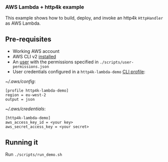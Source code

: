 ### AWS Lambda + http4k example

This example shows how to build, deploy, and invoke an http4k `HttpHandler` as AWS Lambda.

## Pre-requisites

* Working AWS account
* AWS CLI v2 [installed](https://docs.aws.amazon.com/cli/latest/userguide/install-cliv2.html)
* An [user](https://aws.amazon.com/iam/) with the permissions specified in `./scripts/user-permissions.json`
* User credentials configured in a `http4k-lambda-demo` [CLI profile](https://docs.aws.amazon.com/cli/latest/userguide/cli-configure-profiles.html): 

*~/.aws/config*:

```
[profile http4k-lambda-demo]
region = eu-west-2
output = json
```
*~/.aws/credentials*:

```
[http4k-lambda-demo]
aws_access_key_id = <your key>
aws_secret_access_key = <your secret>
```

## Running it

Run `./scripts/run_demo.sh`